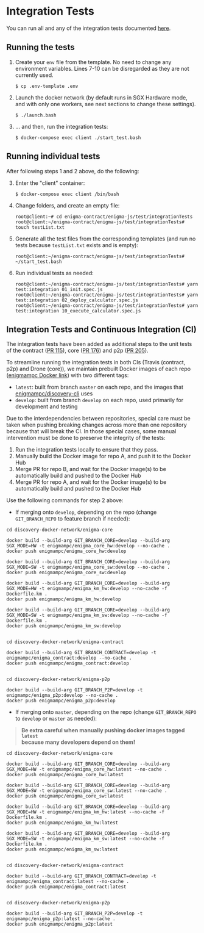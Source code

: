 # Integration Tests

You can run all and any of the integration tests documented [here](https://github.com/enigmampc/discovery-docker-network/issues/2).

## Running the tests

1. Create your `env` file from the template. No need to change any environment variables. Lines 7-10 can be disregarded as they are not currently used.

    ```
    $ cp .env-template .env
    ```

2. Launch the docker network (by default runs in SGX Hardware mode, and with only one workers, see next sections to change these settings).

    ```
    $ ./launch.bash
    ```

3. ... and then, run the integration tests:

    ```
    $ docker-compose exec client ./start_test.bash
    ```

## Running individual tests

After following steps 1 and 2 above, do the following:

3. Enter the "client" container:

	```
	$ docker-compose exec client /bin/bash
	```

4. Change folders, and create an empty file:

	```
	root@client:~# cd enigma-contract/enigma-js/test/integrationTests
	root@client:~/enigma-contract/enigma-js/test/integrationTests# touch testList.txt
	```

5. Generate all the test files from the corresponding templates (and run no tests because `testList.txt` exists and is empty):

	```
	root@client:~/enigma-contract/enigma-js/test/integrationTests# ~/start_test.bash
	```

6. Run individual tests as needed:

	```
	root@client:~/enigma-contract/enigma-js/test/integrationTests# yarn test:integration 01_init.spec.js 
	root@client:~/enigma-contract/enigma-js/test/integrationTests# yarn test:integration 02_deploy_calculator.spec.js
	root@client:~/enigma-contract/enigma-js/test/integrationTests# yarn test:integration 10_execute_calculator.spec.js
	```
## Integration Tests and Continuous Integration (CI)

The integration tests have been added as additional steps to the unit tests of the contract ([PR 115](https://github.com/enigmampc/enigma-contract/pull/115)), core ([PR 176](https://github.com/enigmampc/enigma-core/pull/176)) and p2p ([PR 205](https://github.com/enigmampc/enigma-p2p/pull/205)).

To streamline running the integration tests in both CIs (Travis (contract, p2p) and Drone (core)), we maintain prebuilt Docker images of each repo ([enigmampc Docker link](https://cloud.docker.com/u/enigmampc/repository/list)) with two different tags:
- `latest`: built from branch `master` on each repo, and the images that [enigmampc/discovery-cli](https://github.com/enigmampc/discovery-cli) uses
- `develop`: built from branch `develop` on each repo, used primarily for development and testing

Due to the interdependencies between repositories, special care must be taken when pushing breaking changes across more than one repository because that will break the CI. In those special cases, some manual intervention must be done to preserve the integrity of the tests:

1. Run the integration tests locally to ensure that they pass.
2. Manually build the Docker image for repo A, and push it to the Docker Hub
3. Merge PR for repo B, and wait for the Docker image(s) to be automatically build and pushed to the Docker Hub
4. Merge PR for repo A, and wait for the Docker image(s) to be automatically build and pushed to the Docker Hub

Use the following commands for step 2 above:

- If merging onto `develop`, depending on the repo (change `GIT_BRANCH_REPO` to feature branch if needed):
```
cd discovery-docker-network/enigma-core

docker build --build-arg GIT_BRANCH_CORE=develop --build-arg SGX_MODE=HW -t enigmampc/enigma_core_hw:develop --no-cache .
docker push enigmampc/enigma_core_hw:develop

docker build --build-arg GIT_BRANCH_CORE=develop --build-arg SGX_MODE=SW -t enigmampc/enigma_core_sw:develop --no-cache .
docker push enigmampc/enigma_core_sw:develop

docker build --build-arg GIT_BRANCH_CORE=develop --build-arg SGX_MODE=HW -t enigmampc/enigma_km_hw:develop --no-cache -f Dockerfile.km .
docker push enigmampc/enigma_km_hw:develop

docker build --build-arg GIT_BRANCH_CORE=develop --build-arg SGX_MODE=SW -t enigmampc/enigma_km_sw:develop --no-cache -f Dockerfile.km .
docker push enigmampc/enigma_km_sw:develop


cd discovery-docker-network/enigma-contract

docker build --build-arg GIT_BRANCH_CONTRACT=develop -t enigmampc/enigma_contract:develop --no-cache .
docker push enigmampc/enigma_contract:develop


cd discovery-docker-network/enigma-p2p

docker build --build-arg GIT_BRANCH_P2P=develop -t enigmampc/enigma_p2p:develop --no-cache .
docker push enigmampc/enigma_p2p:develop
```

- If merging onto `master`, depending on the repo (change `GIT_BRANCH_REPO` to `develop` or `master` as needed):

> **Be extra careful when manually pushing docker images tagged `latest`**<br/>
> **because many developers depend on them!**

```
cd discovery-docker-network/enigma-core

docker build --build-arg GIT_BRANCH_CORE=develop --build-arg SGX_MODE=HW -t enigmampc/enigma_core_hw:latest --no-cache .
docker push enigmampc/enigma_core_hw:latest

docker build --build-arg GIT_BRANCH_CORE=develop --build-arg SGX_MODE=SW -t enigmampc/enigma_core_sw:latest --no-cache .
docker push enigmampc/enigma_core_sw:latest

docker build --build-arg GIT_BRANCH_CORE=develop --build-arg SGX_MODE=HW -t enigmampc/enigma_km_hw:latest --no-cache -f Dockerfile.km .
docker push enigmampc/enigma_km_hw:latest

docker build --build-arg GIT_BRANCH_CORE=develop --build-arg SGX_MODE=SW -t enigmampc/enigma_km_sw:latest --no-cache -f Dockerfile.km .
docker push enigmampc/enigma_km_sw:latest


cd discovery-docker-network/enigma-contract

docker build --build-arg GIT_BRANCH_CONTRACT=develop -t enigmampc/enigma_contract:latest --no-cache .
docker push enigmampc/enigma_contract:latest


cd discovery-docker-network/enigma-p2p

docker build --build-arg GIT_BRANCH_P2P=develop -t enigmampc/enigma_p2p:latest --no-cache .
docker push enigmampc/enigma_p2p:latest
```







